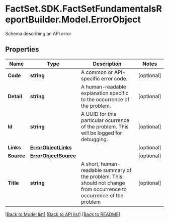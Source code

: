 # FactSet.SDK.FactSetFundamentalsReportBuilder.Model.ErrorObject
Schema describing an API error

## Properties

Name | Type | Description | Notes
------------ | ------------- | ------------- | -------------
**Code** | **string** | A common or API-specific error code. | [optional] 
**Detail** | **string** | A human-readable explanation specific to the occurrence of the problem. | [optional] 
**Id** | **string** | A UUID for this particular ocurrence of the problem.  This will be logged for debugging. | [optional] 
**Links** | [**ErrorObjectLinks**](ErrorObjectLinks.md) |  | [optional] 
**Source** | [**ErrorObjectSource**](ErrorObjectSource.md) |  | [optional] 
**Title** | **string** | A short, human-readable summary of the problem.  This should not change from occurrence to occurrence of the problem | [optional] 

[[Back to Model list]](../README.md#documentation-for-models) [[Back to API list]](../README.md#documentation-for-api-endpoints) [[Back to README]](../README.md)


